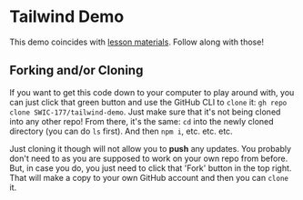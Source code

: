 # Tailwind Demo

This demo coincides with [lesson materials](https://github.com/SWIC-177/curriculum-content/blob/main/week-8.md#tailwind-refactor-%EF%B8%8F-example). Follow along with those!

## Forking and/or Cloning

If you want to get this code down to your computer to play around with, you can just click that green button and use the GitHub CLI to `clone` it: `gh repo clone SWIC-177/tailwind-demo`. Just make sure that it's not being cloned into any other repo! From there, it's the same: `cd` into the newly cloned directory (you can do `ls` first). And then `npm i`, etc. etc. etc.

Just cloning it though will not allow you to **push** any updates. You probably don't need to as you are supposed to work on your own repo from before. But, in case you do, you just need to click that 'Fork' button in the top right. That will make a copy to your own GitHub account and then you can `clone` it.
